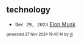 ## technology


* <code>Dec 29, 2023</code> [Elon Musk](2023-12-29T21-18-47-elon-musk.md)

<sup><sub>generated 27 Nov 2024 19:40:14 by <a href='https://github.com/senorprogrammer/til'>til</a></sub></sup>
